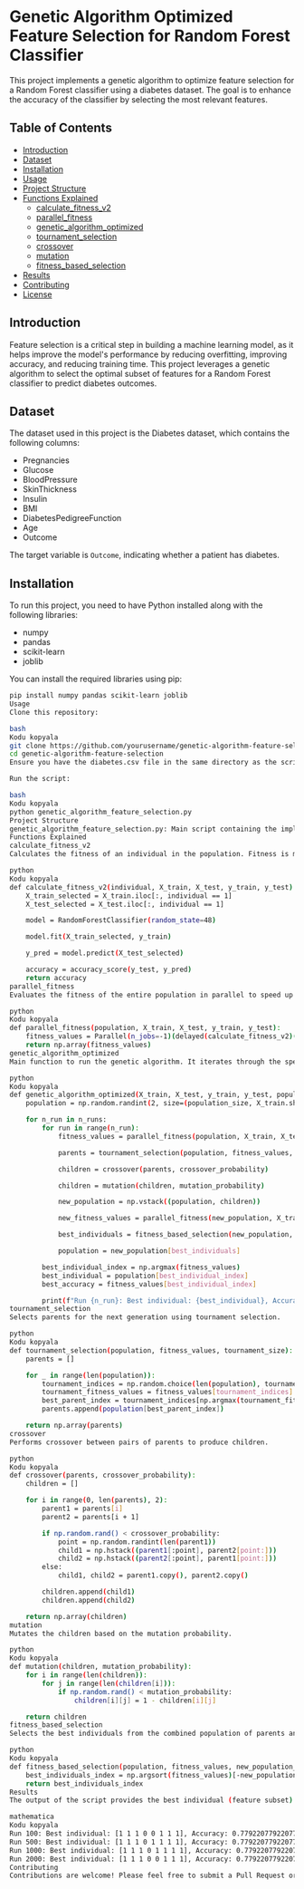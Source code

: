 # Genetic Algorithm Optimized Feature Selection for Random Forest Classifier

This project implements a genetic algorithm to optimize feature selection for a Random Forest classifier using a diabetes dataset. The goal is to enhance the accuracy of the classifier by selecting the most relevant features.

## Table of Contents
- [Introduction](#introduction)
- [Dataset](#dataset)
- [Installation](#installation)
- [Usage](#usage)
- [Project Structure](#project-structure)
- [Functions Explained](#functions-explained)
  - [calculate_fitness_v2](#calculate_fitness_v2)
  - [parallel_fitness](#parallel_fitness)
  - [genetic_algorithm_optimized](#genetic_algorithm_optimized)
  - [tournament_selection](#tournament_selection)
  - [crossover](#crossover)
  - [mutation](#mutation)
  - [fitness_based_selection](#fitness_based_selection)
- [Results](#results)
- [Contributing](#contributing)
- [License](#license)

## Introduction

Feature selection is a critical step in building a machine learning model, as it helps improve the model's performance by reducing overfitting, improving accuracy, and reducing training time. This project leverages a genetic algorithm to select the optimal subset of features for a Random Forest classifier to predict diabetes outcomes.

## Dataset

The dataset used in this project is the Diabetes dataset, which contains the following columns:
- Pregnancies
- Glucose
- BloodPressure
- SkinThickness
- Insulin
- BMI
- DiabetesPedigreeFunction
- Age
- Outcome

The target variable is `Outcome`, indicating whether a patient has diabetes.

## Installation

To run this project, you need to have Python installed along with the following libraries:

- numpy
- pandas
- scikit-learn
- joblib

You can install the required libraries using pip:

```bash
pip install numpy pandas scikit-learn joblib
Usage
Clone this repository:

bash
Kodu kopyala
git clone https://github.com/yourusername/genetic-algorithm-feature-selection.git
cd genetic-algorithm-feature-selection
Ensure you have the diabetes.csv file in the same directory as the script.

Run the script:

bash
Kodu kopyala
python genetic_algorithm_feature_selection.py
Project Structure
genetic_algorithm_feature_selection.py: Main script containing the implementation of the genetic algorithm and the Random Forest classifier.
Functions Explained
calculate_fitness_v2
Calculates the fitness of an individual in the population. Fitness is measured as the accuracy of the Random Forest classifier using the selected features.

python
Kodu kopyala
def calculate_fitness_v2(individual, X_train, X_test, y_train, y_test):
    X_train_selected = X_train.iloc[:, individual == 1]
    X_test_selected = X_test.iloc[:, individual == 1]

    model = RandomForestClassifier(random_state=48)

    model.fit(X_train_selected, y_train)

    y_pred = model.predict(X_test_selected)

    accuracy = accuracy_score(y_test, y_pred)
    return accuracy
parallel_fitness
Evaluates the fitness of the entire population in parallel to speed up the process.

python
Kodu kopyala
def parallel_fitness(population, X_train, X_test, y_train, y_test):
    fitness_values = Parallel(n_jobs=-1)(delayed(calculate_fitness_v2)(individual, X_train, X_test, y_train, y_test) for individual in population)
    return np.array(fitness_values)
genetic_algorithm_optimized
Main function to run the genetic algorithm. It iterates through the specified number of runs, performing selection, crossover, and mutation to evolve the population.

python
Kodu kopyala
def genetic_algorithm_optimized(X_train, X_test, y_train, y_test, population_size, crossover_probability, mutation_probability, tournament_size, n_runs):
    population = np.random.randint(2, size=(population_size, X_train.shape[1]))

    for n_run in n_runs:
        for run in range(n_run):
            fitness_values = parallel_fitness(population, X_train, X_test, y_train, y_test)

            parents = tournament_selection(population, fitness_values, tournament_size)

            children = crossover(parents, crossover_probability)

            children = mutation(children, mutation_probability)

            new_population = np.vstack((population, children))

            new_fitness_values = parallel_fitness(new_population, X_train, X_test, y_train, y_test)

            best_individuals = fitness_based_selection(new_population, new_fitness_values, population_size)

            population = new_population[best_individuals]

        best_individual_index = np.argmax(fitness_values)
        best_individual = population[best_individual_index]
        best_accuracy = fitness_values[best_individual_index]

        print(f"Run {n_run}: Best individual: {best_individual}, Accuracy: {best_accuracy}")
tournament_selection
Selects parents for the next generation using tournament selection.

python
Kodu kopyala
def tournament_selection(population, fitness_values, tournament_size):
    parents = []

    for _ in range(len(population)):
        tournament_indices = np.random.choice(len(population), tournament_size, replace=False)
        tournament_fitness_values = fitness_values[tournament_indices]
        best_parent_index = tournament_indices[np.argmax(tournament_fitness_values)]
        parents.append(population[best_parent_index])

    return np.array(parents)
crossover
Performs crossover between pairs of parents to produce children.

python
Kodu kopyala
def crossover(parents, crossover_probability):
    children = []

    for i in range(0, len(parents), 2):
        parent1 = parents[i]
        parent2 = parents[i + 1]

        if np.random.rand() < crossover_probability:
            point = np.random.randint(len(parent1))
            child1 = np.hstack((parent1[:point], parent2[point:]))
            child2 = np.hstack((parent2[:point], parent1[point:]))
        else:
            child1, child2 = parent1.copy(), parent2.copy()

        children.append(child1)
        children.append(child2)

    return np.array(children)
mutation
Mutates the children based on the mutation probability.

python
Kodu kopyala
def mutation(children, mutation_probability):
    for i in range(len(children)):
        for j in range(len(children[i])):
            if np.random.rand() < mutation_probability:
                children[i][j] = 1 - children[i][j]

    return children
fitness_based_selection
Selects the best individuals from the combined population of parents and children based on their fitness values.

python
Kodu kopyala
def fitness_based_selection(population, fitness_values, new_population_size):
    best_individuals_index = np.argsort(fitness_values)[-new_population_size:]
    return best_individuals_index
Results
The output of the script provides the best individual (feature subset) and the corresponding accuracy for different numbers of runs:

mathematica
Kodu kopyala
Run 100: Best individual: [1 1 1 0 0 1 1 1], Accuracy: 0.7792207792207793
Run 500: Best individual: [1 1 1 0 1 1 1 1], Accuracy: 0.7792207792207793
Run 1000: Best individual: [1 1 1 0 1 1 1 1], Accuracy: 0.7792207792207793
Run 2000: Best individual: [1 1 1 0 0 1 1 1], Accuracy: 0.7792207792207793
Contributing
Contributions are welcome! Please feel free to submit a Pull Request or open an Issue.
